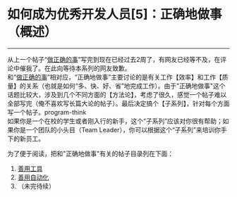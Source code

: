 # 如何成为优秀开发人员[5]：正确地做事（概述） 

-----

 从上一个帖子“[做正确的事](https://program-think.blogspot.com/2009/01/4.html)”写完到现在已经过去2周了，有网友已经等不及，在评论中催我了。在此向等待本系列的网友致歉。  
 和“[做正确的事](https://program-think.blogspot.com/2009/01/4.html)”相对应，“正确地做事”主要讨论的是有关工作【效率】和工作【质量】的关系（也就是如何“多、快、好、省”地完成工作）。由于"正确地做事"这个话题比较大，涉及到几个不同方面的【方法论】，考虑了很久，感觉一个帖子难以全部写完（俺不喜欢写长篇大论的帖子）。最后决定搞个【子系列】，针对每个方面写一个帖子。program-think  
 如果你是一个在校的学生或者刚入行的新手，这个“子系列”应该对你很有帮助；如果你是一个团队的小头目（Team Leader），你可以根据这个“子系列”来培训你手下的新员工。  
   
 为了便于阅读，把和"正确地做事"有关的帖子目录列在下面：  
 1. [善用工具](https://program-think.blogspot.com/2009/02/6.html)  
 2. [善用自动化](https://program-think.blogspot.com/2009/02/7.html)  
 3. （未完待续） 